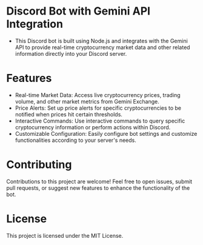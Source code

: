 # Discord Bot with Gemini API Integration
- This Discord bot is built using Node.js and integrates with the Gemini API to provide real-time cryptocurrency market data and other related information directly into your Discord server.

# Features
- Real-time Market Data: Access live cryptocurrency prices, trading volume, and other market metrics from Gemini Exchange.
- Price Alerts: Set up price alerts for specific cryptocurrencies to be notified when prices hit certain thresholds.
- Interactive Commands: Use interactive commands to query specific cryptocurrency information or perform actions within Discord.
- Customizable Configuration: Easily configure bot settings and customize functionalities according to your server's needs.

# Contributing
Contributions to this project are welcome! Feel free to open issues, submit pull requests, or suggest new features to enhance the functionality of the bot.

# License
This project is licensed under the MIT License.
